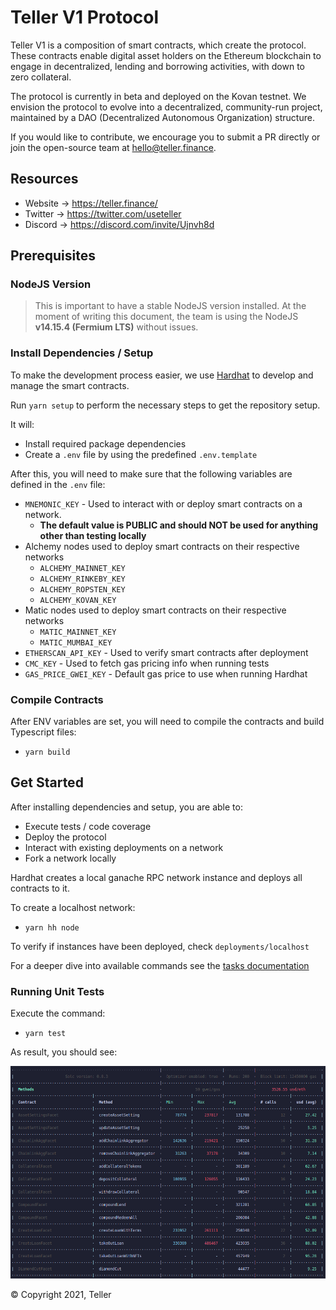 # Teller V1 Protocol

Teller V1 is a composition of smart contracts, which create the protocol. These contracts enable digital asset holders on the Ethereum blockchain to engage in decentralized, lending and borrowing activities, with down to zero collateral.

The protocol is currently in beta and deployed on the Kovan testnet. We envision the protocol to evolve into a decentralized, community-run project, maintained by a DAO (Decentralized Autonomous Organization) structure.

If you would like to contribute, we encourage you to submit a PR directly or join the open-source team at hello@teller.finance.

## Resources

- Website → https://teller.finance/
- Twitter → https://twitter.com/useteller
- Discord → https://discord.com/invite/Ujnvh8d

## Prerequisites

### NodeJS Version

> This is important to have a stable NodeJS version installed. At the moment of writing this document, the team is using the NodeJS **v14.15.4 (Fermium LTS)** without issues.

### Install Dependencies / Setup

To make the development process easier, we use [Hardhat](https://hardhat.org/) to develop and manage the smart contracts.

Run `yarn setup` to perform the necessary steps to get the repository setup.

It will:

- Install required package dependencies
- Create a `.env` file by using the predefined `.env.template`

After this, you will need to make sure that the following variables are defined in the `.env` file:

- `MNEMONIC_KEY` - Used to interact with or deploy smart contracts on a network.
  - **The default value is PUBLIC and should NOT be used for anything other than testing locally**
- Alchemy nodes used to deploy smart contracts on their respective networks
  - `ALCHEMY_MAINNET_KEY`
  - `ALCHEMY_RINKEBY_KEY`
  - `ALCHEMY_ROPSTEN_KEY`
  - `ALCHEMY_KOVAN_KEY`
- Matic nodes used to deploy smart contracts on their respective networks
  - `MATIC_MAINNET_KEY`
  - `MATIC_MUMBAI_KEY`
- `ETHERSCAN_API_KEY` - Used to verify smart contracts after deployment
- `CMC_KEY` - Used to fetch gas pricing info when running tests
- `GAS_PRICE_GWEI_KEY` - Default gas price to use when running Hardhat

### Compile Contracts

After ENV variables are set, you will need to compile the contracts and build Typescript files:

- `yarn build`

## Get Started

After installing dependencies and setup, you are able to:

- Execute tests / code coverage
- Deploy the protocol
- Interact with existing deployments on a network
- Fork a network locally

Hardhat creates a local ganache RPC network instance and deploys all contracts to it.

To create a localhost network:

- `yarn hh node`

To verify if instances have been deployed, check `deployments/localhost`

For a deeper dive into available commands see the [tasks documentation](docs/tasks.md)

### Running Unit Tests

Execute the command:

- `yarn test`

As result, you should see:

![Unit Tests](./docs/images/test-output-example.png)

© Copyright 2021, Teller
